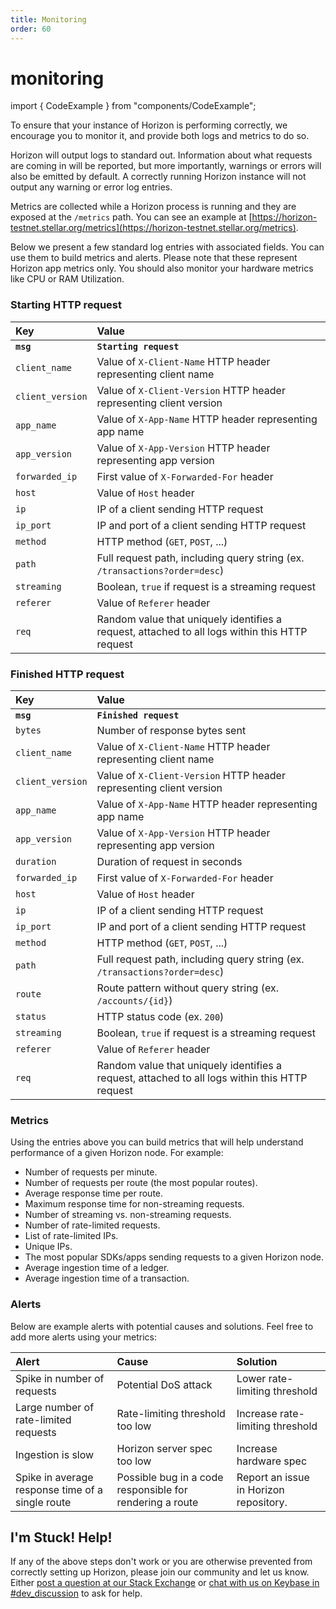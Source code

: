 ```yaml
---
title: Monitoring
order: 60
---
```


# monitoring

import { CodeExample } from "components/CodeExample";

To ensure that your instance of Horizon is performing correctly, we encourage you to monitor it, and provide both logs and metrics to do so.

Horizon will output logs to standard out. Information about what requests are coming in will be reported, but more importantly, warnings or errors will also be emitted by default. A correctly running Horizon instance will not output any warning or error log entries.

Metrics are collected while a Horizon process is running and they are exposed at the `/metrics` path. You can see an example at [https://horizon-testnet.stellar.org/metrics](https://horizon-testnet.stellar.org/metrics).

Below we present a few standard log entries with associated fields. You can use them to build metrics and alerts. Please note that these represent Horizon app metrics only. You should also monitor your hardware metrics like CPU or RAM Utilization.

### Starting HTTP request

| Key | Value |
| :--- | :--- |
| **`msg`** | **`Starting request`** |
| `client_name` | Value of `X-Client-Name` HTTP header representing client name |
| `client_version` | Value of `X-Client-Version` HTTP header representing client version |
| `app_name` | Value of `X-App-Name` HTTP header representing app name |
| `app_version` | Value of `X-App-Version` HTTP header representing app version |
| `forwarded_ip` | First value of `X-Forwarded-For` header |
| `host` | Value of `Host` header |
| `ip` | IP of a client sending HTTP request |
| `ip_port` | IP and port of a client sending HTTP request |
| `method` | HTTP method \(`GET`, `POST`, ...\) |
| `path` | Full request path, including query string \(ex. `/transactions?order=desc`\) |
| `streaming` | Boolean, `true` if request is a streaming request |
| `referer` | Value of `Referer` header |
| `req` | Random value that uniquely identifies a request, attached to all logs within this HTTP request |

### Finished HTTP request

| Key | Value |
| :--- | :--- |
| **`msg`** | **`Finished request`** |
| `bytes` | Number of response bytes sent |
| `client_name` | Value of `X-Client-Name` HTTP header representing client name |
| `client_version` | Value of `X-Client-Version` HTTP header representing client version |
| `app_name` | Value of `X-App-Name` HTTP header representing app name |
| `app_version` | Value of `X-App-Version` HTTP header representing app version |
| `duration` | Duration of request in seconds |
| `forwarded_ip` | First value of `X-Forwarded-For` header |
| `host` | Value of `Host` header |
| `ip` | IP of a client sending HTTP request |
| `ip_port` | IP and port of a client sending HTTP request |
| `method` | HTTP method \(`GET`, `POST`, ...\) |
| `path` | Full request path, including query string \(ex. `/transactions?order=desc`\) |
| `route` | Route pattern without query string \(ex. `/accounts/{id}`\) |
| `status` | HTTP status code \(ex. `200`\) |
| `streaming` | Boolean, `true` if request is a streaming request |
| `referer` | Value of `Referer` header |
| `req` | Random value that uniquely identifies a request, attached to all logs within this HTTP request |

### Metrics

Using the entries above you can build metrics that will help understand performance of a given Horizon node. For example:

* Number of requests per minute.
* Number of requests per route \(the most popular routes\).
* Average response time per route.
* Maximum response time for non-streaming requests.
* Number of streaming vs. non-streaming requests.
* Number of rate-limited requests.
* List of rate-limited IPs.
* Unique IPs.
* The most popular SDKs/apps sending requests to a given Horizon node.
* Average ingestion time of a ledger.
* Average ingestion time of a transaction.

### Alerts

Below are example alerts with potential causes and solutions. Feel free to add more alerts using your metrics:

| Alert | Cause | Solution |
| :--- | :--- | :--- |
| Spike in number of requests | Potential DoS attack | Lower rate-limiting threshold |
| Large number of rate-limited requests | Rate-limiting threshold too low | Increase rate-limiting threshold |
| Ingestion is slow | Horizon server spec too low | Increase hardware spec |
| Spike in average response time of a single route | Possible bug in a code responsible for rendering a route | Report an issue in Horizon repository. |

## I'm Stuck! Help!

If any of the above steps don't work or you are otherwise prevented from correctly setting up Horizon, please join our community and let us know. Either [post a question at our Stack Exchange](https://stellar.stackexchange.com/) or [chat with us on Keybase in \#dev\_discussion](https://keybase.io/team/stellar.public) to ask for help.


